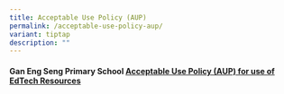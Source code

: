 ```yaml
---
title: Acceptable Use Policy (AUP)
permalink: /acceptable-use-policy-aup/
variant: tiptap
description: ""
---
```

<h4><strong>Gan Eng Seng Primary School <u>Acceptable Use Policy (AUP) for use of EdTech Resources</u></strong></h4>
<p></p>